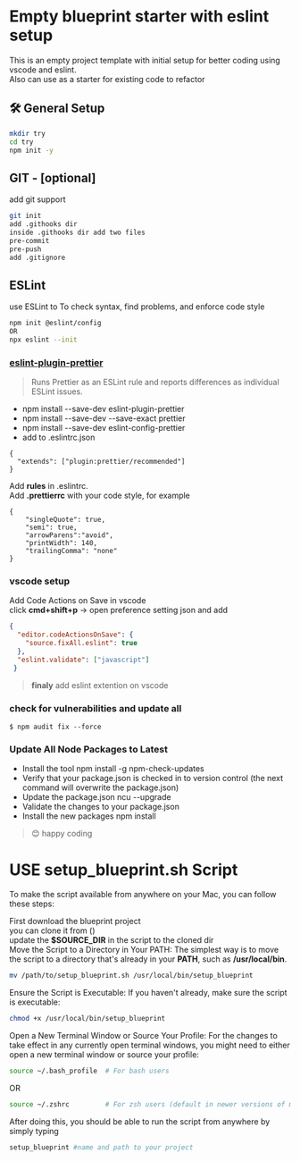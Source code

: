 # Empty blueprint starter with eslint setup
This is an empty project template with initial setup for better coding using vscode and eslint.\
Also can use as a starter for existing code to refactor
## 🛠️ General Setup
```sh
mkdir try
cd try
npm init -y

```



 ## GIT - [optional]
  add git support
 ```sh
git init
add .githooks dir
inside .githooks dir add two files
pre-commit
pre-push
add .gitignore
```

## ESLint 
use ESLint to To check syntax, find problems, and enforce code style
```sh
npm init @eslint/config
OR
npx eslint --init
```


### [eslint-plugin-prettier](https://github.com/prettier/eslint-plugin-prettier)
>Runs Prettier as an ESLint rule and reports differences as individual ESLint issues.  

- npm install --save-dev eslint-plugin-prettier
- npm install --save-dev --save-exact prettier
- npm install --save-dev eslint-config-prettier
- add to .eslintrc.json
```JS
{
  "extends": ["plugin:prettier/recommended"]
}
```
Add **rules** in .eslintrc.\
Add **.prettierrc** with your code style,
for example
```JS
{
    "singleQuote": true,
    "semi": true,
    "arrowParens":"avoid",
    "printWidth": 140,
    "trailingComma": "none"
}
```
### vscode setup
Add Code Actions on Save in vscode\
click **cmd+shift+p** -> open preference setting json and add
```JSON
{
  "editor.codeActionsOnSave": {
    "source.fixAll.eslint": true
  },
  "eslint.validate": ["javascript"]
 }
```
> **finaly** add eslint extention on vscode

### check for vulnerabilities and update all

```
$ npm audit fix --force
```
### Update All Node Packages to Latest
- Install the tool npm install -g npm-check-updates
- Verify that your package.json is checked in to version control (the next command will overwrite the package.json)
- Update the package.json ncu --upgrade
- Validate the changes to your package.json
- Install the new packages npm install

>😊 happy coding


# USE setup_blueprint.sh Script
To make the script available from anywhere on your Mac, you can follow these steps:

First download the blueprint project\
you can clone it from ()\
update the **$SOURCE_DIR** in the script to the cloned dir\
Move the Script to a Directory in Your PATH: The simplest way is to move the script to a directory that's already in your **PATH**, such as **/usr/local/bin**.

```sh
mv /path/to/setup_blueprint.sh /usr/local/bin/setup_blueprint
```
Ensure the Script is Executable: If you haven't already, make sure the script is executable:

```sh
chmod +x /usr/local/bin/setup_blueprint
```
Open a New Terminal Window or Source Your Profile: For the changes to take effect in any currently open terminal windows, you might need to either open a new terminal window or source your profile:

```sh
source ~/.bash_profile  # For bash users
```
OR

```sh
source ~/.zshrc         # For zsh users (default in newer versions of macOS)
```
After doing this, you should be able to run the script from anywhere by simply typing 
```sh
setup_blueprint #name and path to your project
```






